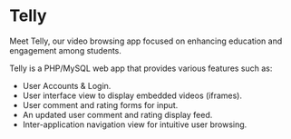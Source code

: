 # Telly

Meet Telly, our video browsing app focused on enhancing education and engagement among students.

Telly is a PHP/MySQL web app that provides various features such as:

* User Accounts & Login.
* User interface view to display embedded videos (iframes).
* User comment and rating forms for input.
* An updated user comment and rating display feed.
* Inter-application navigation view for intuitive user browsing.
